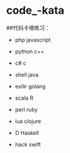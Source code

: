 # code_-kata
##代码卡塔练习：
+ php javascript
+ python c++
+ c# c
+ shell java

+ exilir golang
+ scala R
+ perl ruby
+ lua clojure
+ D Haskell
+ hack swift
